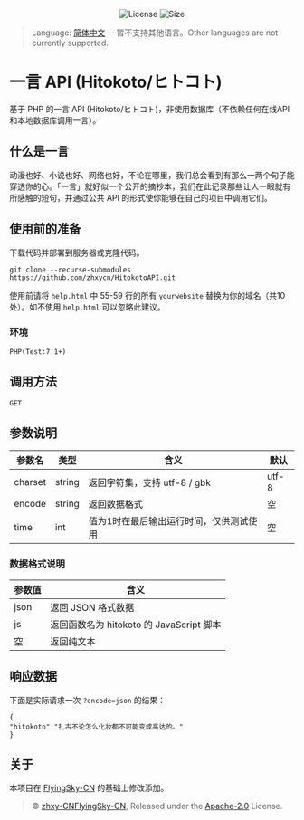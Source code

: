 <p align="center">
  <img alt="License" src="https://img.shields.io/github/license/zhxycn/HitokotoAPI"/>
  <img alt="Size" src="https://img.shields.io/github/languages/code-size/zhxycn/HitokotoAPI"/>
</p>

>Language: [简体中文](./README.md)  · · 暂不支持其他语言。Other languages are not currently supported.

# 一言 API (Hitokoto/ヒトコト)
基于 PHP 的一言 API (Hitokoto/ヒトコト)，非使用数据库（不依赖任何在线API和本地数据库调用一言）。

## 什么是一言
动漫也好、小说也好、网络也好，不论在哪里，我们总会看到有那么一两个句子能穿透你的心。「一言」就好似一个公开的摘抄本，我们在此记录那些让人一眼就有所感触的短句，并通过公共 API 的形式使你能够在自己的项目中调用它们。

## 使用前的准备
下载代码并部署到服务器或克隆代码。
```
git clone --recurse-submodules https://github.com/zhxycn/HitokotoAPI.git
```
使用前请将 `help.html` 中 55-59 行的所有 `yourwebsite` 替换为你的域名（共10处）。如不使用 `help.html` 可以忽略此建议。

### 环境
`PHP(Test:7.1+)`

## 调用方法
`GET`

## 参数说明
参数名|类型|含义|默认
-|-|-|-
charset|string|返回字符集，支持 utf-8 / gbk|utf-8
encode|string|返回数据格式|空
time|int|值为1时在最后输出运行时间，仅供测试使用|空

### 数据格式说明
参数值|含义
-|-
json|返回 JSON 格式数据
js|返回函数名为 hitokoto 的 JavaScript 脚本
空|返回纯文本

## 响应数据
下面是实际请求一次 `?encode=json` 的结果：
```
{
"hitokoto":"扎古不论怎么化妆都不可能变成高达的。"
}
```

## 关于
本项目在 [FlyingSky-CN](https://github.com/FlyingSky-CN/HitokotoAPI) 的基础上修改添加。

>© [zhxy-CN](https://github.com/zhxycn)[FlyingSky-CN](https://github.com/FlyingSky-CN), Released under the [Apache-2.0](./LICENSE) License.
